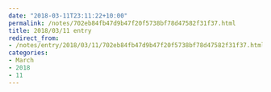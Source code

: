 ```yaml
---
date: "2018-03-11T23:11:22+10:00"
permalink: /notes/702eb84fb47d9b47f20f5738bf78d47582f31f37.html
title: 2018/03/11 entry
redirect_from:
- /notes/entry/2018/03/11/702eb84fb47d9b47f20f5738bf78d47582f31f37.html
categories:
- March
- 2018
- 11
---
```

